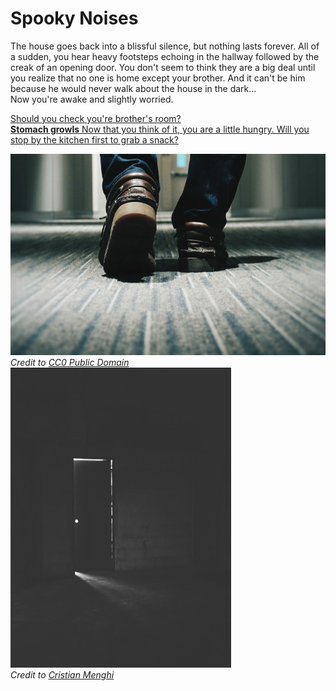 # Spooky Noises
The house goes back into a blissful silence, but nothing lasts forever. All of a sudden, you hear heavy footsteps echoing in the hallway followed by the creak of an opening door. You don't seem to think they are a big deal until you realize that no one is home except your brother. And it can't be him because he would never walk about the house in the dark...  
Now you're awake and slightly worried.

[Should you check you're brother's room?](where-are-you.md)  
[**Stomach growls** Now that you think of it, you are a little hungry. Will you stop by the kitchen first to grab a snack?](kitchen.md)

![Footsteps](images/footsteps.jpg)  
_Credit to [CC0 Public Domain](https://pxhere.com/en/photo/1179638)_  
![Door Creaks Open](images/door-creak.jpg)  
_Credit to [Cristian Menghi](https://www.flickr.com/photos/cmenghi/)_
